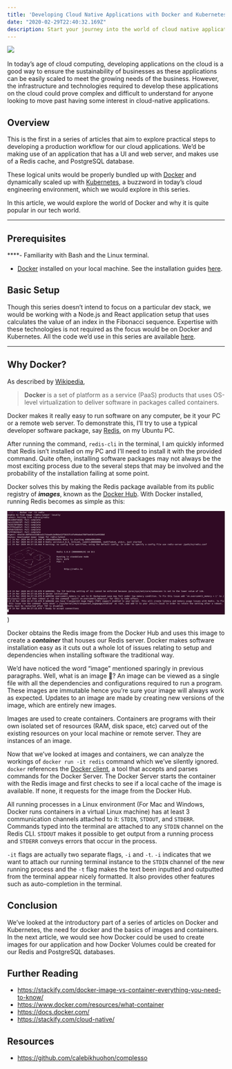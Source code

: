 ```yaml
---
title: 'Developing Cloud Native Applications with Docker and Kubernetes: Part 0'
date: "2020-02-29T22:40:32.169Z"
description: Start your journey into the world of cloud native applications
---
```


![](https://paper-attachments.dropbox.com/s_1651C3411EE027BE0235129E3A1BE82124D13006F89B2F161A71EFBA2AEA0D30_1585081959464_Illustrationsss.png)


 In today’s age of cloud computing, developing applications on the cloud is a good way to ensure the sustainability of businesses as these applications can be easily scaled to meet the growing needs of the business. However, the infrastructure and technologies required to develop these applications on the cloud could prove complex and difficult to understand for anyone looking to move past having some interest in cloud-native applications. 


## Overview 

This is the first in a series of articles that aim to explore practical steps to developing a production workflow for our cloud applications. We’d be making use of an application that has a UI and web server, and makes use of a Redis cache, and PostgreSQL database.  

These logical units would be properly bundled up with [Docker](https://docker.com/) and dynamically scaled up with [Kubernetes](https://kubernetes.io/), a buzzword in today’s cloud engineering environment, which we would explore in this series.  

In this article, we would explore the world of Docker and why it is quite popular in our tech world.
****
## Prerequisites
****- Familiarity with Bash and the Linux terminal.
- [Docker](https://www.docker.com/) installed on your local machine. See the installation guides [here](https://docs.docker.com/install/).


## Basic Setup

Though this series doesn’t intend to focus on a particular dev stack, we would be working with a Node.js and React application setup that uses calculates the value of an index in the Fibonacci sequence. Expertise with these technologies is not required as the focus would be on Docker and Kubernetes. All the code we’d use in this series are available [here](https://github.com/calebikhuohon/complesso).
****

## Why Docker?

As described by [Wikipedia](https://en.wikipedia.org/wiki/Docker_(software)), 


> **Docker** is a set of platform as a service (PaaS) products that uses OS-level virtualization to deliver software in packages called containers.

Docker makes it really easy to run software on any computer, be it your PC or a remote web server. To demonstrate this, I’ll try to use a typical developer software package, say [Redis](https://redis.io/), on my Ubuntu PC.

After running the command, `redis-cli` in the terminal, I am quickly informed that Redis isn’t installed on my PC and I’ll need to install it with the provided command. Quite often, installing software packages may not always be the most exciting process due to the several steps that may be involved and the probability of the installation failing at some point.

Docker solves this by making the Redis package available from its public registry of ***images***, known as the [Docker Hub](https://redis.io/). With Docker installed, running Redis becomes as simple as this:

![Container running the Redis Image](./redis-image.png))


Docker obtains the Redis image from the Docker Hub and uses this image to create a ***container*** that houses our Redis server. Docker makes software installation easy as it cuts out a whole lot of issues relating to setup and dependencies when installing software the traditional way.

We’d have noticed the word “image” mentioned sparingly in previous paragraphs. Well, what is an image 🤔? An image can be viewed as a single file with all the dependencies and configurations required to run a program. These images are immutable hence you’re sure your image will always work as expected. Updates to an image are made by creating new versions of the image, which are entirely new images.

Images are used to create containers. Containers are programs with their own isolated set of resources (RAM, disk space, etc) carved out of the existing resources on your local machine or remote server. They are instances of an image.   

Now that we’ve looked at images and containers, we can analyze the workings of `docker run -it redis` command which we’ve silently ignored.  `docker` references the [Docker client,](https://docs.docker.com/engine/docker-overview/#the-docker-client) a tool that accepts and parses commands for the Docker Server.  The Docker Server starts the container with the Redis image and first checks to see if a local cache of the image is available. If none, it requests for the image from the Docker Hub.  

All running processes in a Linux environment (For Mac and Windows, Docker runs containers in a virtual Linux machine) has at least 3 communication channels attached to it: `STDIN`, `STDOUT`, and `STDERR`. Commands typed into the terminal are attached to any `STDIN` channel on the Redis CLI. `STDOUT` makes it possible to get output from a running process and `STDERR` conveys errors that occur in the process.

 `-it` flags are actually two separate flags, `-i` and `-t`. `-i` indicates that we want to attach our running terminal instance to the `STDIN` channel of the new running process and the  `-t` flag makes the text been inputted and outputted from the terminal appear nicely formatted. It also provides other features such as auto-completion in the terminal. 
 

## Conclusion

We’ve looked at the introductory part of a series of articles on Docker and Kubernetes, the need for docker and the basics of images and containers. In the next article, we would see how Docker could be used to create images for our application and how Docker Volumes could be created for our Redis and PostgreSQL databases. 


## Further Reading
- https://stackify.com/docker-image-vs-container-everything-you-need-to-know/
- https://www.docker.com/resources/what-container
- https://docs.docker.com/
- https://stackify.com/cloud-native/


## Resources
- https://github.com/calebikhuohon/complesso

